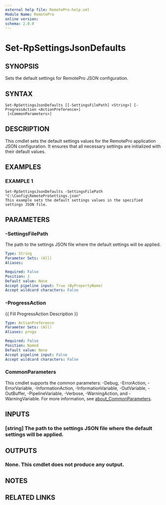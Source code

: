 ```yaml
---
external help file: RemotePro-help.xml
Module Name: RemotePro
online version:
schema: 2.0.0
---
```


# Set-RpSettingsJsonDefaults

## SYNOPSIS
Sets the default settings for RemotePro JSON configuration.

## SYNTAX

```
Set-RpSettingsJsonDefaults [[-SettingsFilePath] <String>] [-ProgressAction <ActionPreference>]
 [<CommonParameters>]
```

## DESCRIPTION
This cmdlet sets the default settings values for the RemotePro
application JSON configuration.
It ensures that all necessary settings are initialized
with their default values.

## EXAMPLES

### EXAMPLE 1
```
Set-RpSettingsJsonDefaults -SettingsFilePath "C:\Config\RemoteProSettings.json"
This example sets the default settings values in the specified settings JSON file.
```

## PARAMETERS

### -SettingsFilePath
The path to the settings JSON file where the default settings will
be applied.

```yaml
Type: String
Parameter Sets: (All)
Aliases:

Required: False
Position: 1
Default value: None
Accept pipeline input: True (ByPropertyName)
Accept wildcard characters: False
```

### -ProgressAction
{{ Fill ProgressAction Description }}

```yaml
Type: ActionPreference
Parameter Sets: (All)
Aliases: proga

Required: False
Position: Named
Default value: None
Accept pipeline input: False
Accept wildcard characters: False
```

### CommonParameters
This cmdlet supports the common parameters: -Debug, -ErrorAction, -ErrorVariable, -InformationAction, -InformationVariable, -OutVariable, -OutBuffer, -PipelineVariable, -Verbose, -WarningAction, and -WarningVariable. For more information, see [about_CommonParameters](http://go.microsoft.com/fwlink/?LinkID=113216).

## INPUTS

### [string] The path to the settings JSON file where the default settings will be applied.
## OUTPUTS

### None. This cmdlet does not produce any output.
## NOTES

## RELATED LINKS

